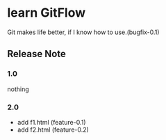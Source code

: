 # learn GitFlow
Git makes life better, if I know how to use.(bugfix-0.1)

## Release Note
### 1.0

nothing

### 2.0

- add f1.html (feature-0.1)
- add f2.html (feature-0.2)